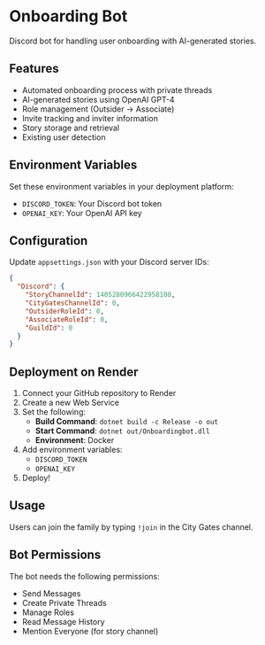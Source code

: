 # Onboarding Bot

Discord bot for handling user onboarding with AI-generated stories.

## Features

- Automated onboarding process with private threads
- AI-generated stories using OpenAI GPT-4
- Role management (Outsider → Associate)
- Invite tracking and inviter information
- Story storage and retrieval
- Existing user detection

## Environment Variables

Set these environment variables in your deployment platform:

- `DISCORD_TOKEN`: Your Discord bot token
- `OPENAI_KEY`: Your OpenAI API key

## Configuration

Update `appsettings.json` with your Discord server IDs:

```json
{
  "Discord": {
    "StoryChannelId": 1405280966422958100,
    "CityGatesChannelId": 0,
    "OutsiderRoleId": 0,
    "AssociateRoleId": 0,
    "GuildId": 0
  }
}
```

## Deployment on Render

1. Connect your GitHub repository to Render
2. Create a new Web Service
3. Set the following:
   - **Build Command**: `dotnet build -c Release -o out`
   - **Start Command**: `dotnet out/Onboardingbot.dll`
   - **Environment**: Docker
4. Add environment variables:
   - `DISCORD_TOKEN`
   - `OPENAI_KEY`
5. Deploy!

## Usage

Users can join the family by typing `!join` in the City Gates channel.

## Bot Permissions

The bot needs the following permissions:
- Send Messages
- Create Private Threads
- Manage Roles
- Read Message History
- Mention Everyone (for story channel)
